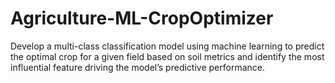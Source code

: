 # Agriculture-ML-CropOptimizer
Develop a multi-class classification model using machine learning to predict the optimal crop for a given field based on soil metrics and identify the most influential feature driving the model’s predictive performance.
